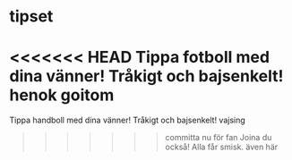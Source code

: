 tipset
======

<<<<<<< HEAD
Tippa fotboll med dina vänner! Tråkigt och bajsenkelt!
henok goitom
=======
Tippa handboll med dina vänner! Tråkigt och bajsenkelt!
vajsing
>>>>>>> committa nu för fan
Joina du också! Alla får smisk.
även här
